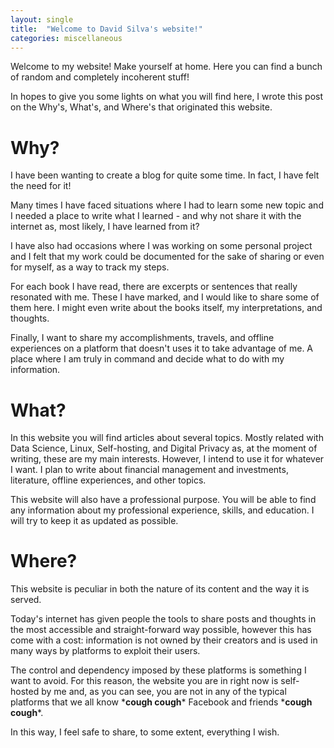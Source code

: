 ```yaml
---
layout: single
title:  "Welcome to David Silva's website!"
categories: miscellaneous
---
```


Welcome to my website! Make yourself at home. 
Here you can find a bunch of random and completely incoherent stuff!

In hopes to give you some lights on what you will find here, I wrote this post on the Why's, What's, and Where's that originated this website. 

# Why? 
I have been wanting to create a blog for quite some time. 
In fact, I have felt the need for it!

Many times I have faced situations where I had to learn some new topic and I needed a place to write what I learned - and why not share it with the internet as, most likely, I have learned from it? 

I have also had occasions where I was working on some personal project and I felt that my work could be documented for the sake of sharing or even for myself, as a way to track my steps. 

For each book I have read, there are excerpts or sentences that really resonated with me. 
These I have marked, and I would like to share some of them here. 
I might even write about the books itself, my interpretations, and thoughts.

Finally, I want to share my accomplishments, travels, and offline experiences on a platform that doesn't uses it to take advantage of me.
A place where I am truly in command and decide what to do with my information.

# What?
In this website you will find articles about several topics. 
Mostly related with Data Science, Linux, Self-hosting, and Digital Privacy as, at the moment of writing, these are my main interests. 
However, I intend to use it for whatever I want. 
I plan to write about financial management and investments, literature, offline experiences, and other topics.

This website will also have a professional purpose. 
You will be able to find any information about my professional experience, skills, and education. 
I will try to keep it as updated as possible.

# Where?
This website is peculiar in both the nature of its content and the way it is served.

Today's internet has given people the tools to share posts and thoughts in the most accessible and straight-forward way possible, however this has come with a cost: information is not owned by their creators and is used in many ways by platforms to exploit their users. 

The control and dependency imposed by these platforms is something I want to avoid. 
For this reason, the website you are in right now is self-hosted by me and, as you can see, you are not in any of the typical platforms that we all know \***cough cough**\* Facebook and friends \***cough cough**\*. 

In this way, I feel safe to share, to some extent, everything I wish.
